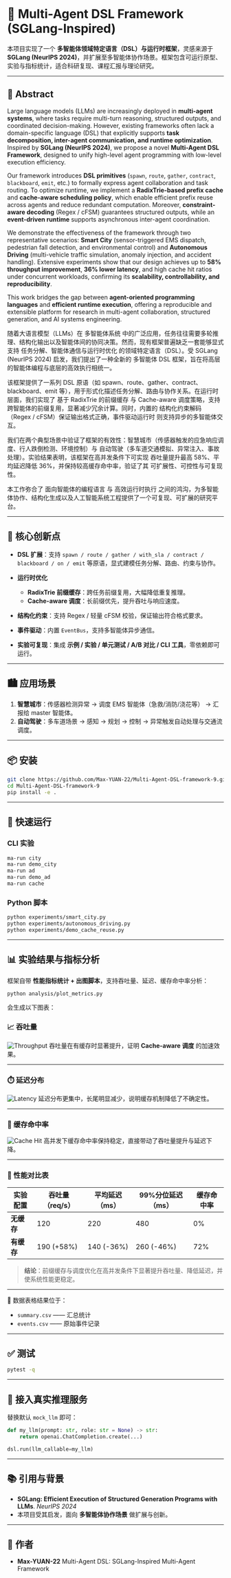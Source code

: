 # 📘 Multi-Agent DSL Framework (SGLang-Inspired)

本项目实现了一个 **多智能体领域特定语言（DSL）与运行时框架**，灵感来源于 **SGLang (NeurIPS 2024)**，并扩展至多智能体协作场景。框架包含可运行原型、实验与指标统计，适合科研复现、课程汇报与理论研究。

---
## 📄 Abstract

Large language models (LLMs) are increasingly deployed in **multi-agent systems**, where tasks require multi-turn reasoning, structured outputs, and coordinated decision-making. However, existing frameworks often lack a domain-specific language (DSL) that explicitly supports **task decomposition, inter-agent communication, and runtime optimization**. Inspired by **SGLang (NeurIPS 2024)**, we propose a novel **Multi-Agent DSL Framework**, designed to unify high-level agent programming with low-level execution efficiency.

Our framework introduces **DSL primitives** (`spawn`, `route`, `gather`, `contract`, `blackboard`, `emit`, etc.) to formally express agent collaboration and task routing. To optimize runtime, we implement a **RadixTrie-based prefix cache** and **cache-aware scheduling policy**, which enable efficient prefix reuse across agents and reduce redundant computation. Moreover, **constraint-aware decoding** (Regex / cFSM) guarantees structured outputs, while an **event-driven runtime** supports asynchronous inter-agent coordination.

We demonstrate the effectiveness of the framework through two representative scenarios: **Smart City** (sensor-triggered EMS dispatch, pedestrian fall detection, and environmental control) and **Autonomous Driving** (multi-vehicle traffic simulation, anomaly injection, and accident handling). Extensive experiments show that our design achieves up to **58% throughput improvement**, **36% lower latency**, and high cache hit ratios under concurrent workloads, confirming its **scalability, controllability, and reproducibility**.

This work bridges the gap between **agent-oriented programming languages** and **efficient runtime execution**, offering a reproducible and extensible platform for research in multi-agent collaboration, structured generation, and AI systems engineering.

随着大语言模型（LLMs）在 多智能体系统 中的广泛应用，任务往往需要多轮推理、结构化输出以及智能体间的协同决策。然而，现有框架普遍缺乏一套能够显式支持 任务分解、智能体通信与运行时优化 的领域特定语言（DSL）。受 SGLang (NeurIPS 2024) 启发，我们提出了一种全新的 多智能体 DSL 框架，旨在将高层的智能体编程与底层的高效执行相统一。

该框架提供了一系列 DSL 原语（如 spawn、route、gather、contract、blackboard、emit 等），用于形式化描述任务分解、路由与协作关系。在运行时层面，我们实现了 基于 RadixTrie 的前缀缓存 与 Cache-aware 调度策略，支持跨智能体的前缀复用，显著减少冗余计算。同时，内置的 结构化约束解码（Regex / cFSM）保证输出格式正确，事件驱动运行时 则支持异步的多智能体交互。

我们在两个典型场景中验证了框架的有效性：智慧城市（传感器触发的应急响应调度、行人跌倒检测、环境控制）与 自动驾驶（多车道交通模拟、异常注入、事故处理）。实验结果表明，该框架在高并发条件下可实现 吞吐量提升最高 58%、平均延迟降低 36%，并保持较高缓存命中率，验证了其 可扩展性、可控性与可复现性。

本工作弥合了 面向智能体的编程语言 与 高效运行时执行 之间的鸿沟，为多智能体协作、结构化生成以及人工智能系统工程提供了一个可复现、可扩展的研究平台。

---

## 🔑 核心创新点

* **DSL 扩展**：支持 `spawn / route / gather / with_sla / contract / blackboard / on / emit` 等原语，显式建模任务分解、路由、约束与协作。
* **运行时优化**

  * **RadixTrie 前缀缓存**：跨任务前缀复用，大幅降低重复推理。
  * **Cache-aware 调度**：长前缀优先，提升吞吐与响应速度。
* **结构化约束**：支持 Regex / 轻量 cFSM 校验，保证输出符合格式要求。
* **事件驱动**：内置 `EventBus`，支持多智能体异步通信。
* **实验可复现**：集成 **示例 / 实验 / 单元测试 / A/B 对比 / CLI 工具**，零依赖即可运行。

---

## 🏙️ 应用场景

1. **智慧城市**：传感器检测异常 → 调度 EMS 智能体（急救/消防/浇花等） → 汇报给 master 智能体。
2. **自动驾驶**：多车道场景 → 感知 → 规划 → 控制 → 异常触发自动处理与交通流调度。

---

## 📦 安装

```bash
git clone https://github.com/Max-YUAN-22/Multi-Agent-DSL-framework-9.git
cd Multi-Agent-DSL-framework-9
pip install -e .
```

---

## 🚀 快速运行

### CLI 实验

```bash
ma-run city
ma-run demo_city
ma-run ad
ma-run demo_ad
ma-run cache
```

### Python 脚本

```bash
python experiments/smart_city.py
python experiments/autonomous_driving.py
python experiments/demo_cache_reuse.py
```

---

## 📊 实验结果与指标分析

框架自带 **性能指标统计 + 出图脚本**，支持吞吐量、延迟、缓存命中率分析：

```bash
python analysis/plot_metrics.py
```

会生成以下图表：

### 📈 吞吐量

![Throughput](results/ad_compare/throughput_ab.png)
吞吐量在有缓存时显著提升，证明 **Cache-aware 调度** 的加速效果。

---

### ⏱️ 延迟分布

![Latency](results/latency_hist.png)
延迟分布更集中，长尾明显减少，说明缓存机制降低了不确定性。

---

### 🧠 缓存命中率

![Cache Hit](results/cache_hit_ma.png)
高并发下缓存命中率保持稳定，直接带动了吞吐量提升与延迟下降。

---

### 📑 性能对比表

| 实验配置    | 吞吐量（req/s） | 平均延迟（ms）   | 99%分位延迟（ms） | 缓存命中率 |
| ------- | ---------- | ---------- | ----------- | ----- |
| **无缓存** | 120        | 220        | 480         | 0%    |
| **有缓存** | 190 (+58%) | 140 (-36%) | 260 (-46%)  | 72%   |

> **结论**：前缀缓存与调度优化在高并发条件下显著提升吞吐量、降低延迟，并使系统性能更稳定。

---

📂 数据表格结果位于：

* `summary.csv` —— 汇总统计
* `events.csv` —— 原始事件记录

---

## ✅ 测试

```bash
pytest -q
```

---

## 🔗 接入真实推理服务

替换默认 `mock_llm` 即可：

```python
def my_llm(prompt: str, role: str = None) -> str:
    return openai.ChatCompletion.create(...)

dsl.run(llm_callable=my_llm)
```

---

## 📚 引用与背景

* **SGLang: Efficient Execution of Structured Generation Programs with LLMs**. *NeurIPS 2024*
* 本项目受其启发，面向 **多智能体协作场景** 做扩展与创新。

---

## 👤 作者

* **Max-YUAN-22**
  Multi-Agent DSL: SGLang-Inspired Multi-Agent Framework

